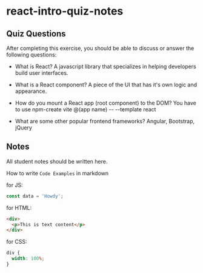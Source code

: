 # react-intro-quiz-notes

## Quiz Questions

After completing this exercise, you should be able to discuss or answer the following questions:

- What is React?
  A javascript library that specializes in helping developers build user interfaces.

- What is a React component?
  A piece of the UI that has it's own logic and appearance.
- How do you mount a React app (root component) to the DOM?
  You have to use npm-create vite @(app name) -- --template react

- What are some other popular frontend frameworks?
  Angular, Bootstrap, jQuery

## Notes

All student notes should be written here.

How to write `Code Examples` in markdown

for JS:

```javascript
const data = 'Howdy';
```

for HTML:

```html
<div>
  <p>This is text content</p>
</div>
```

for CSS:

```css
div {
  width: 100%;
}
```
